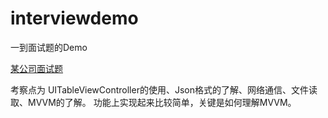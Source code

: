 interviewdemo
=============

一到面试题的Demo

[某公司面试题](https://app.yinxiang.com/shard/s36/sh/d669bf6e-c18e-412e-8c0e-bdd2a96c7ac1/dd68b11f35a739d90a9ddb209c3a3758)

考察点为 UITableViewController的使用、Json格式的了解、网络通信、文件读取、MVVM的了解。
功能上实现起来比较简单，关键是如何理解MVVM。
